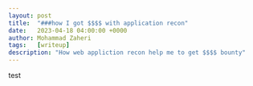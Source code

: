 ```yaml
---
layout: post
title:  "###how I got $$$$ with application recon"
date:   2023-04-18 04:00:00 +0000
author: Mohammad Zaheri
tags:   [writeup]
description: "How web appliction recon help me to get $$$$ bounty"  
---
```

test
